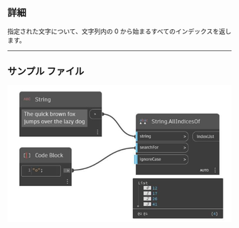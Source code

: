 ## 詳細
指定された文字について、文字列内の 0 から始まるすべてのインデックスを返します。
___
## サンプル ファイル

![AllIndicesOf](./DSCore.String.AllIndicesOf_img.jpg)

